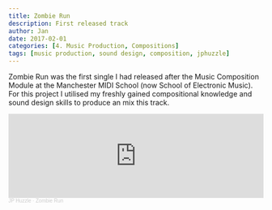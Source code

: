 ```yaml
---
title: Zombie Run
description: First released track
author: Jan
date: 2017-02-01
categories: [4. Music Production, Compositions]
tags: [music production, sound design, composition, jphuzzle]
---
```

Zombie Run was the first single I had released after the Music Composition Module at the Manchester MIDI School (now School of Electronic Music).
For this project I utilised my freshly gained compositional knowledge and sound design skills to produce an mix this track.

<iframe width="100%" height="166" scrolling="no" frameborder="no" allow="autoplay" src="https://w.soundcloud.com/player/?url=https%3A//api.soundcloud.com/tracks/325367432&color=%23ff5500&auto_play=false&hide_related=false&show_comments=true&show_user=true&show_reposts=false&show_teaser=true"></iframe><div style="font-size: 10px; color: #cccccc;line-break: anywhere;word-break: normal;overflow: hidden;white-space: nowrap;text-overflow: ellipsis; font-family: Interstate,Lucida Grande,Lucida Sans Unicode,Lucida Sans,Garuda,Verdana,Tahoma,sans-serif;font-weight: 100;"><a href="https://soundcloud.com/jphuzzle-1" title="JP Huzzle" target="_blank" style="color: #cccccc; text-decoration: none;">JP Huzzle</a> · <a href="https://soundcloud.com/jphuzzle-1/jphuzzle-zombie-run" title="Zombie Run" target="_blank" style="color: #cccccc; text-decoration: none;">Zombie Run</a></div>
